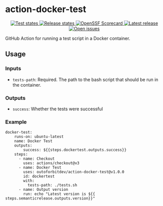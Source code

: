 # action-docker-test
<p align="center">
  <!-- <a href="https://github.com/outoforbitdev/action-docker-test/discussions">
    <img alt="Join the community on GitHub Discussions" src="https://img.shields.io/badge/Join%20the%20community-on%20GitHub%20Discussions-blue">
  </a> -->
  <a href="https://github.com/outoforbitdev/action-docker-test/actions/workflows/test.yml">
    <img alt="Test states" src="https://img.shields.io/github/actions/workflow/status/outoforbitdev/action-docker-test/test.yml?label=Tests">
  </a>
  <a href="https://github.com/outoforbitdev/action-docker-test/actions/workflows/release.yml">
    <img alt="Release states" src="https://img.shields.io/github/actions/workflow/status/outoforbitdev/action-docker-test/release.yml?label=Release">
  </a>
  <a href="https://securityscorecards.dev/viewer/?uri=github.com/outoforbitdev/action-docker-test">
    <img alt="OpenSSF Scorecard" src="https://api.securityscorecards.dev/projects/github.com/outoforbitdev/action-docker-test/badge">
  </a>
  <a href="https://github.com/outoforbitdev/action-docker-test/releases/latest">
    <img alt="Latest release" src="https://img.shields.io/github/v/release/outoforbitdev/action-docker-test?logo=github">
  </a>
  <a href="https://github.com/outoforbitdev/action-docker-test/issues">
    <img alt="Open issues" src="https://img.shields.io/github/issues/outoforbitdev/action-docker-test?logo=github">
  </a>
</p>

GitHub Action for running a test script in a Docker container.

## Usage

### Inputs

* `tests-path`: Required. The path to the bash script that should be run in the container.

### Outputs

* `success`: Whether the tests were successful

### Example
```
docker-test:
    runs-on: ubuntu-latest
    name: Docker Test
    outputs:
        success: ${{steps.dockertest.outputs.success}}
    steps:
      - name: Checkout
        uses: actions/checkout@v3
      - name: Docker Test
        uses: outoforbitdev/action-docker-test@v1.0.0
        id: dockertest
        with:
          tests-path: ./tests.sh
      - name: Output version
        run: echo "Latest version is ${{ steps.semanticrelease.outputs.version}}"
```
